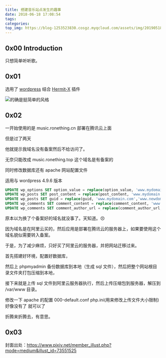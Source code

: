 ```yaml
---
title: 搭建音乐站点发生的趣事
date: 2018-06-18 17:08:54
tags:
categories:
top_img: https://blog-1253523830.cosgz.myqcloud.com/assets/img/20190518173023.png
---
```


## 0x00 Introduction

只想简单听听歌。

<!--more-->

## 0x01

选用了 [wordpress](https://wordpress.org/) 结合 [Hermit-X](https://github.com/MoePlayer/Hermit-X) 插件

![的确是挺简单的风格](https://blog-1253523830.cosgz.myqcloud.com/assets/img/20190518171658.png)

## 0x02

一开始使用的是 music.ronething.cn 部署在腾讯云上面

但是过了两天

他就提示我域名没有备案然后不给访问了。

无奈只能改成 music.ronething.top 这个域名是有备案的

同时修改数据库还有 apache 网站配置文件

适用与 wordpress 4.9.6 版本

```sql
UPDATE wp_options SET option_value = replace(option_value, 'www.mydomain.com','www.newdomain.com') ;
UPDATE wp_posts SET post_content = replace(post_content, 'www.mydomain.com','www.newdomain.com') ;
UPDATE wp_posts SET guid = replace(guid, 'www.mydomain.com','www.newdomain.com') ;
UPDATE wp_comments SET comment_content = replace(comment_content, 'www.mydomain.com', 'www.newdomain.com') ;
UPDATE wp_comments SET comment_author_url = replace(comment_author_url, 'www.mydomain.com', 'www.newdomain.com') ;
```

原本以为换了个备案好的域名就没事了。天知道。😣

因为域名是在阿里云买的，然后应用是部署在腾讯云的服务器上，如果要使用这个域名貌似需要转入备案。

于是，为了减少麻烦，只好买了阿里云的服务器，并把网站迁移过来。

首先搭建好环境，配置好数据库，

然后上 phpmyadmin 备份数据库到本地（生成 sql 文件），然后把整个网站根目录文件夹打包压缩到本地，

接下来就是上传 sql 文件到阿里云服务器执行，然后上传压缩包到服务器，解压到 /var/www 目录。

修改一下 apache 的配置 000-default.conf php.ini(用来修改上传文件大小限制) 好像没有了 就可以了

折腾来折腾去，有意思。

## 0x03

封面出处：https://www.pixiv.net/member_illust.php?mode=medium&illust_id=73551525
